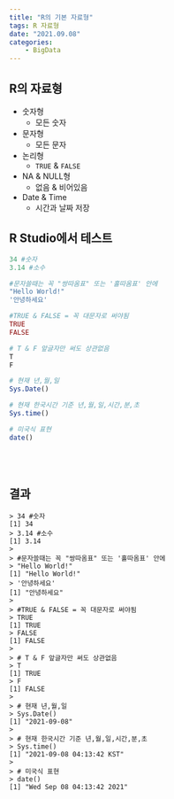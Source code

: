 ```yaml
---
title: "R의 기본 자료형"
tags: R 자료형
date: "2021.09.08"
categories: 
    - BigData
---
```


## R의 자료형
- 숫자형
    - 모든 숫자
- 문자형
    - 모든 문자
- 논리형
    - `TRUE` & `FALSE`
- NA & NULL형
    - 없음 & 비어있음
- Date & Time
    - 시간과 날짜 저장

## R Studio에서 테스트
```r
34 #숫자
3.14 #소수

#문자쓸때는 꼭 "쌍따옴표" 또는 '홀따옴표' 안에
"Hello World!"
'안녕하세요'

#TRUE & FALSE = 꼭 대문자로 써야됨
TRUE 
FALSE

# T & F 앞글자만 써도 상관없음
T
F

# 현재 년,월,일
Sys.Date()

# 현재 한국시간 기준 년,월,일,시간,분,초
Sys.time()

# 미국식 표현
date()
```

<br>
<br>

## 결과
```console
> 34 #숫자
[1] 34
> 3.14 #소수
[1] 3.14
> 
> #문자쓸때는 꼭 "쌍따옴표" 또는 '홀따옴표' 안에
> "Hello World!"
[1] "Hello World!"
> '안녕하세요'
[1] "안녕하세요"
> 
> #TRUE & FALSE = 꼭 대문자로 써야됨
> TRUE 
[1] TRUE
> FALSE
[1] FALSE
> 
> # T & F 앞글자만 써도 상관없음
> T
[1] TRUE
> F
[1] FALSE
>
> # 현재 년,월,일
> Sys.Date()
[1] "2021-09-08"
> 
> # 현재 한국시간 기준 년,월,일,시간,분,초
> Sys.time()
[1] "2021-09-08 04:13:42 KST"
> 
> # 미국식 표현
> date()
[1] "Wed Sep 08 04:13:42 2021"
```
